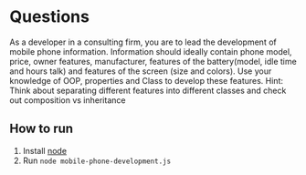 # Questions

As a developer in a consulting firm, you are to lead the development of mobile phone information. Information should ideally contain phone model, price, owner features, manufacturer, features of the battery(model, idle time and hours talk) and features of the screen (size and colors). Use your knowledge of OOP, properties and Class to develop these features.
Hint: Think about separating different features into different classes and check out composition vs inheritance


## How to run
1. Install [node](https://nodejs.org/en)
2. Run `node mobile-phone-development.js`